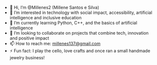 - 👋 Hi, I’m @Millenes2 (Millene Santos e Silva)
- 👀 I’m interested in technology with social impact, accessibility, artificial intelligence and inclusive education
- 🌱 I’m currently learning Python, C++, and the basics of artificial intelligence
- 💞️ I’m looking to collaborate on projects that combine tech, innovation and positive impact
- 📫 How to reach me: millenes137@gmail.com
- ⚡ Fun fact: I play the cello, love crafts and once ran a small handmade jewelry business!
